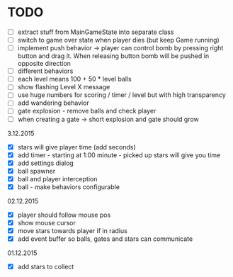 # TODO

- [ ] extract stuff from MainGameState into separate class
- [ ] switch to game over state when player dies (but keep Game running)
- [ ] implement push behavior -> player can control bomb by pressing right button and drag it. When releasing button bomb will be pushed in opposite direction
- [ ] different behaviors
- [ ] each level means 100 + 50 * level balls
- [ ] show flashing Level X message
- [ ] use huge numbers for scoring / timer / level but with high transparency
- [ ] add wandering behavior
- [ ] gate explosion - remove balls and check player
- [ ] when creating a gate -> short explosion and gate should grow

3.12.2015
- [x]  stars will give player time (add seconds)
- [x] add timer - starting at 1:00 minute - picked up stars will give you time
- [x] add settings dialog
- [x] ball spawner
- [x] ball and player interception
- [x] ball - make behaviors configurable

02.12.2015
- [x] player should follow mouse pos
- [x] show mouse cursor
- [x] move stars towards player if in radius
- [x] add event buffer so balls, gates and stars can communicate

01.12.2015
- [x] add stars to collect
